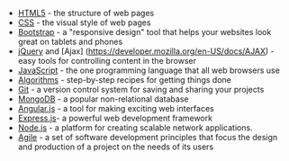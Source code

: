- [HTML5](https://developer.mozilla.org/en-US/docs/Web/HTML) - the structure of web pages
- [CSS](https://developer.mozilla.org/en-US/docs/Web/CSS) - the visual style of web pages
- [Bootstrap](http://getbootstrap.com/) - a "responsive design" tool that helps your websites look great on tablets and phones
- [jQuery](https://jquery.com/) and [Ajax] (https://developer.mozilla.org/en-US/docs/AJAX) - easy tools for controlling content in the browser
- [JavaScript](https://developer.mozilla.org/en-US/docs/Web/JavaScript) - the one programming language that all web browsers use
- [Algorithms](https://en.wikipedia.org/wiki/Algorithm) - step-by-step recipes for getting things done
- [Git](https://git-scm.com/) - a version control system for saving and sharing your projects
- [MongoDB](https://www.mongodb.org/) - a popular non-relational database
- [Angular.js](https://angularjs.org/) - a tool for making exciting web interfaces
- [Express.js](http://expressjs.com/)- a powerful web development framework
- [Node.js](https://nodejs.org/) - a platform for creating scalable network applications.
- [Agile](https://en.wikipedia.org/wiki/Agile_software_development) - a set of software development principles that focus the design and production of a project on the needs of its users